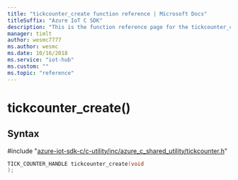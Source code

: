 ```yaml
---                             
title: "tickcounter_create function reference | Microsoft Docs" 
titleSuffix: "Azure IoT C SDK"            
description: "This is the function reference page for the tickcounter_create() function in the Azure IoT C SDK. This SDK is used with Azure IoT Hub and Azure IoT Hub Device Provisioning Service"            
manager: timlt                 
author: wesmc7777              
ms.author: wesmc               
ms.date: 10/16/2018                    
ms.service: "iot-hub"             
ms.custom: ""                
ms.topic: "reference"        
---                            
```


# tickcounter_create()

## Syntax

\#include "[azure-iot-sdk-c/c-utility/inc/azure_c_shared_utility/tickcounter.h](../tickcounter-h.md)"  
```C
TICK_COUNTER_HANDLE tickcounter_create(void
);
```

